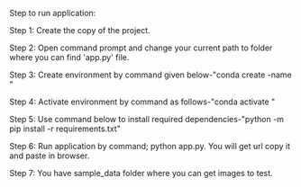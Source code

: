 Step to run application:

Step 1:	Create the copy of the project.

Step 2: Open command prompt and change your current path to folder where you can find 'app.py' file.

Step 3: Create environment by command given below-"conda create -name <environment name>"
  
Step 4: Activate environment by command as follows-"conda activate <environment name>"
  
Step 5: Use command below to install required dependencies-"python -m pip install -r requirements.txt"
  
Step 6: Run application by command; python app.py. You will get url copy it and paste in browser.
  
Step 7: You have sample_data folder where you can get images to test.
